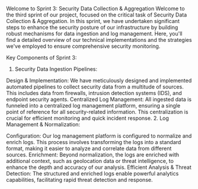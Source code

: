 Welcome to Sprint 3: Security Data Collection & Aggregation
Welcome to the third sprint of our project, focused on the critical task of Security Data Collection & Aggregation. In this sprint, we have undertaken significant steps to enhance the security posture of our infrastructure by building robust mechanisms for data ingestion and log management. Here, you'll find a detailed overview of our technical implementations and the strategies we've employed to ensure comprehensive security monitoring.

Key Components of Sprint 3:
1. Security Data Ingestion Pipelines:

Design & Implementation: We have meticulously designed and implemented automated pipelines to collect security data from a multitude of sources. This includes data from firewalls, intrusion detection systems (IDS), and endpoint security agents.
Centralized Log Management: All ingested data is funneled into a centralized log management platform, ensuring a single point of reference for all security-related information. This centralization is crucial for efficient monitoring and quick incident response.
2. Log Management & Normalization:

Configuration: Our log management platform is configured to normalize and enrich logs. This process involves transforming the logs into a standard format, making it easier to analyze and correlate data from different sources.
Enrichment: Beyond normalization, the logs are enriched with additional context, such as geolocation data or threat intelligence, to enhance the depth and accuracy of our analysis.
Efficient Analysis & Threat Detection: The structured and enriched logs enable powerful analytics capabilities, facilitating rapid threat detection and response.
